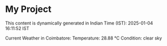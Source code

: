 # My Project

This content is dynamically generated in Indian Time (IST): 2025-01-04 16:11:52 IST


Current Weather in Coimbatore:
Temperature: 28.88 °C
Condition: clear sky

